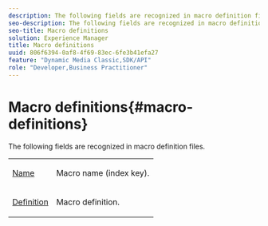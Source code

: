 ```yaml
---
description: The following fields are recognized in macro definition files.
seo-description: The following fields are recognized in macro definition files.
seo-title: Macro definitions
solution: Experience Manager
title: Macro definitions
uuid: 806f6394-0af8-4f69-83ec-6fe3b41efa27
feature: "Dynamic Media Classic,SDK/API"
role: "Developer,Business Practitioner"
---
```


# Macro definitions{#macro-definitions}

The following fields are recognized in macro definition files.

<table id="simpletable_C34D1161A6E84214AD97F79345BDB180"> 
 <tr class="strow"> 
  <td class="stentry"> <p><span class="codeph"> <a href="../../../../../../is-api/image-catalog/image-serving-api-ref/c-image-catalog-reference/c-macro-definition-reference/r-name-macro.md#reference-7430cb46507c4cc2979151ceea76781a" type="reference" format="dita" scope="local"> Name</a></span> </p></td> 
  <td class="stentry"> <p>Macro name (index key). </p></td> 
 </tr> 
 <tr class="strow"> 
  <td class="stentry"> <p><span class="codeph"> <a href="/help/aem-is-ir-api/is-api/image-catalog/image-serving-api-ref/c-image-catalog-reference/c-macro-definition-reference/r-definition-macro.md" type="reference" format="dita" scope="local"> Definition</a></span> </p></td> 
  <td class="stentry"> <p>Macro definition. </p></td> 
 </tr> 
</table>

